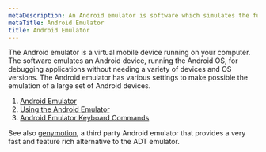 ```yaml
---
metaDescription: An Android emulator is software which simulates the functionality of an Android device running the Android OS. Emulator allows developers to develop and test applications without the need of various real devices with different configurations.
metaTitle: Android Emulator
title: Android Emulator
---
```


The Android emulator is a virtual mobile device running on your computer. The software emulates an Android device, running the Android OS, for debugging applications without needing a variety of devices and OS versions. The Android emulator has various settings to make possible the emulation of a large set of Android devices. 


1. [Android Emulator](http://developer.android.com/guide/developing/tools/emulator.html)
2. [Using the Android Emulator](http://developer.android.com/guide/developing/devices/emulator.html)
3. [Android Emulator Keyboard Commands](http://developer.android.com/tools/help/emulator.html)


See also [genymotion](/questions/tagged/genymotion "show questions tagged 'genymotion'"), a third party Android emulator that provides a very fast and feature rich alternative to the ADT emulator.

